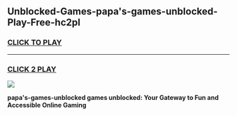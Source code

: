 
## Unblocked-Games-papa's-games-unblocked-Play-Free-hc2pl
<h3>
<a href="https://premium76.site?title=papa's-games-unblocked&ref=15A">CLICK TO PLAY</a></h3>
<hr>

<h3>
<a href="https://premium76.site?title=papa's-games-unblocked&ref=15A">CLICK 2 PLAY</a>
  
</h3>

<a href="https://premium76.site?title=papa's-games-unblocked&ref=15A"><img src="https://clearcache.store/games.png"></a>


**papa's-games-unblocked games unblocked: Your Gateway to Fun and Accessible Online Gaming**
